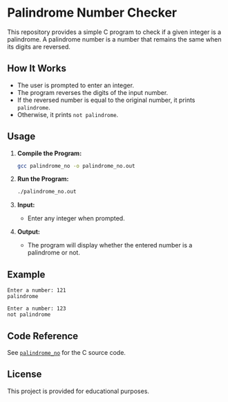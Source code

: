 # Palindrome Number Checker

This repository provides a simple C program to check if a given integer is a palindrome. A palindrome number is a number that remains the same when its digits are reversed.

## How It Works

- The user is prompted to enter an integer.
- The program reverses the digits of the input number.
- If the reversed number is equal to the original number, it prints `palindrome`.
- Otherwise, it prints `not palindrome`.

## Usage

1. **Compile the Program:**

   ```sh
   gcc palindrome_no -o palindrome_no.out
   ```

2. **Run the Program:**

   ```sh
   ./palindrome_no.out
   ```

3. **Input:**
   - Enter any integer when prompted.

4. **Output:**
   - The program will display whether the entered number is a palindrome or not.

## Example

```
Enter a number: 121
palindrome

Enter a number: 123
not palindrome
```

## Code Reference

See [`palindrome_no`](https://github.com/MdSubhanAkhter/palindrome_number/blob/e9baf7b1bc826d23c465e7a3f1d59f97246a02e5/palindrome_no) for the C source code.

## License

This project is provided for educational purposes.
